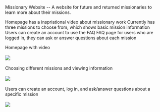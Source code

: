 Missionary Website -- A website for future and returned missionaries to learn more about their missions.

Homepage has a inspriational video about missionary work
Currently has three missions to choose from, which shows basic mission information
Users can create an account to use the FAQ
FAQ page for users who are logged in, they can ask or answer questions about each mission

Homepage with video
<br>
<br>
<img src="https://cloud.githubusercontent.com/assets/22181707/25669607/3c4e115a-2fe7-11e7-8c43-8db3b613656c.gif"/>
<br>
<br>
Choosing different missions and viewing information
<br>
<br>
<img src="https://cloud.githubusercontent.com/assets/22181707/25670793/11c78da4-2feb-11e7-892f-b7e329296179.gif"/>
<br>
<br>
Users can create an account, log in, and ask/answer questions about a specific mission
<br>
<br>
<img src="https://cloud.githubusercontent.com/assets/22181707/25673276/0167bc28-2ff4-11e7-8834-4b5d04d3420b.gif"/>
